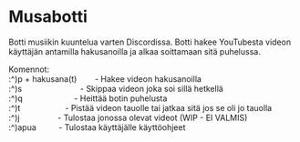 # Musabotti

Botti musiikin kuuntelua varten Discordissa.
Botti hakee YouTubesta videon käyttäjän antamilla hakusanoilla ja alkaa soittamaan sitä puhelussa.

Komennot:  
:^)p + hakusana(t) &nbsp;&nbsp;&nbsp;&nbsp;&nbsp;&nbsp; - Hakee videon hakusanoilla  
:^)s               &nbsp;&nbsp;&nbsp;&nbsp;&nbsp;&nbsp;&nbsp;&nbsp;&nbsp;&nbsp;&nbsp;&nbsp;&nbsp;&nbsp;&nbsp;&nbsp;&nbsp;&nbsp;&nbsp;&nbsp;&nbsp;&nbsp;&nbsp;&nbsp; - Skippaa videon joka soi sillä hetkellä  
:^)q               &nbsp;&nbsp;&nbsp;&nbsp;&nbsp;&nbsp;&nbsp;&nbsp;&nbsp;&nbsp;&nbsp;&nbsp;&nbsp;&nbsp;&nbsp;&nbsp;&nbsp;&nbsp;&nbsp;&nbsp;&nbsp; - Heittää botin puhelusta  
:^)t               &nbsp;&nbsp;&nbsp;&nbsp;&nbsp;&nbsp;&nbsp;&nbsp;&nbsp;&nbsp;&nbsp;&nbsp;&nbsp;&nbsp;&nbsp;&nbsp;&nbsp;&nbsp; - Pistää videon tauolle tai jatkaa sitä jos se oli jo tauolla  
:^)j               &nbsp;&nbsp;&nbsp;&nbsp;&nbsp;&nbsp;&nbsp;&nbsp;&nbsp;&nbsp;&nbsp;&nbsp;&nbsp;&nbsp;&nbsp; - Tulostaa jonossa olevat videot (WIP - EI VALMIS)  
:^)apua            &nbsp;&nbsp;&nbsp;&nbsp;&nbsp;&nbsp;&nbsp;&nbsp; - Tulostaa käyttäjälle käyttöohjeet  
